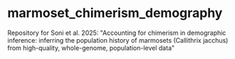 # marmoset_chimerism_demography
Repository for Soni et al. 2025: "Accounting for chimerism in demographic inference: inferring the population history of marmosets (Callithrix jacchus) from high-quality, whole-genome, population-level data"
